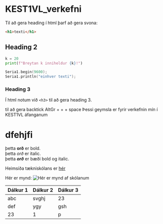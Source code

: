 # KEST1VL_verkefni 
Til að gera heading í html þarf að gera svona:
```html
<h1>texti</h1>
```
## Heading 2

```python
k = 20
print(f"Breytan k inniheldur {k}!")
```

```c++
Seria1.begin(9600);
Seria1.println("einhver texti");

```

### Heading 3

Í html notum við `<h3>` til að gera heading 3.

til að gera backtick AltGr + + + space
Þessi geymsla er fyrir verkefnin mín í KEST1VL áfanganum

# dfehjfi


þetta **orð** er bold.<br>
þetta *orð* er italic.<br>
þetta ***orð*** er bæði bold og italic.

Heimsíða tækniskólans er [hér](https://www.tskoli.is)

Hér er mynd:
![Hér er mynd af skólanum](https://tskoli.is/wp-content/uploads/2020/10/mynd-syning-768x463.jpg)

Dálkur 1 | Dálkur 2 | Dálkur 3 |
--- | --- |  --- |   
abc | svghj | 23
def | ygy | gsh 
23 | 1 | p
